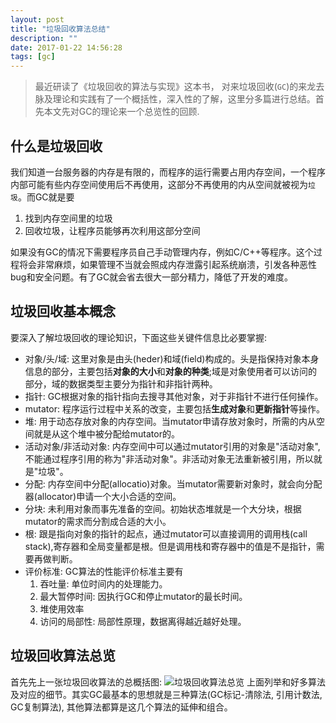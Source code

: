 ```yaml
---
layout: post
title: "垃圾回收算法总结"
description: ""
date: 2017-01-22 14:56:28
tags: [gc]
---
```


>最近研读了《垃圾回收的算法与实现》这本书， 对来垃圾回收(`GC`)的来龙去脉及理论和实践有了一个概括性，深入性的了解，这里分多篇进行总结。首先本文先对GC的理论来一个总览性的回顾.

## 什么是垃圾回收
我们知道一台服务器的内存是有限的，而程序的运行需要占用内存空间，一个程序内部可能有些内存空间使用后不再使用，这部分不再使用的内从空间就被视为`垃圾`。而GC就是要
  
1. 找到内存空间里的垃圾
2. 回收垃圾，让程序员能够再次利用这部分空间

如果没有GC的情况下需要程序员自己手动管理内存，例如C/C++等程序。这个过程将会非常麻烦，如果管理不当就会照成内存泄露引起系统崩溃，引发各种恶性bug和安全问题。有了GC就会省去很大一部分精力，降低了开发的难度。

## 垃圾回收基本概念
要深入了解垃圾回收的理论知识，下面这些关键件信息比必要掌握:

* 对象/头/域: 这里对象是由头(heder)和域(field)构成的。头是指保持对象本身信息的部分，主要包括**对象的大小**和**对象的种类**;域是对象使用者可以访问的部分，域的数据类型主要分为指针和非指针两种。
* 指针: GC根据对象的指针指向去搜寻其他对象，对于非指针不进行任何操作。
* mutator: 程序运行过程中关系的改变，主要包括**生成对象**和**更新指针**等操作。
* 堆: 用于动态存放对象的内存空间。当mutator申请存放对象时，所需的内从空间就是从这个堆中被分配给mutator的。
* 活动对象/非活动对象: 内存空间中可以通过mutator引用的对象是"活动对象", 不能通过程序引用的称为"非活动对象"。非活动对象无法重新被引用，所以就是"垃圾"。
* 分配: 内存空间中分配(allocatio)对象。当mutator需要新对象时，就会向分配器(allocator)申请一个大小合适的空间。
* 分块: 未利用对象而事先准备的空间。初始状态堆就是一个大分块，根据mutator的需求而分割成合适的大小。
* 根: 跟是指向对象的指针的起点，通过mutator可以直接调用的调用栈(call stack),寄存器和全局变量都是根。但是调用栈和寄存器中的值是不是指针，需要再做判断。
* 评价标准: GC算法的性能评价标准主要有
    1. 吞吐量: 单位时间内的处理能力。
    2. 最大暂停时间: 因执行GC和停止mutator的最长时间。
    3. 堆使用效率
    4. 访问的局部性: 局部性原理，数据离得越近越好处理。

## 垃圾回收算法总览
首先先上一张垃圾回收算法的总概括图:
![垃圾回收算法总览](/assets/img/gc/GC.png)
上面列举和好多算法及对应的细节。其实GC最基本的思想就是三种算法(GC标记-清除法, 引用计数法, GC复制算法), 其他算法都算是这几个算法的延伸和组合。


